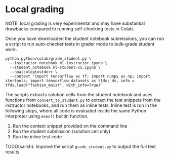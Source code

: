 # Local grading

NOTE: local grading is very experimental and may have substantial drawbacks
compared to running self-checking tests in Colab.

Once you have downloaded the student notebook submissions, you can run a script to run
auto-checker tests in grader mode to bulk-grade student work.

```
python python/colab/grade_student.py \
  --instructor_notebook ml-instructor.ipynb \
  --student_notebook ml-student-v5.ipynb \
  --noalsologtostderr \
  --context 'import tensorflow as tf; import numpy as np; import itertools; import tensorflow_datasets as tfds; ds, info = tfds.load("fashion_mnist", with_info=True)`
```

The scripts extracts solution cells from the student notebook and uses
functions from `convert_to_student.py` to extract the test snippets from the
instructor notebooks, and run them as inline tests.
Inline test is run in the following steps, where all code is evaluated inside the same Python
interpreter using `exec()` builtin function.

1. Run the context snippet provided on the command line
2. Run the student submission (solution cell only)
3. Run the inline test code

TODO(salikh): Improve the script `grade_student.py` to output the full test results.
